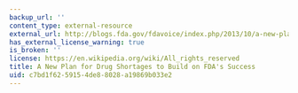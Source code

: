 ```yaml
---
backup_url: ''
content_type: external-resource
external_url: http://blogs.fda.gov/fdavoice/index.php/2013/10/a-new-plan-for-drug-shortages-to-build-on-fdas-success/
has_external_license_warning: true
is_broken: ''
license: https://en.wikipedia.org/wiki/All_rights_reserved
title: A New Plan for Drug Shortages to Build on FDA's Success
uid: c7bd1f62-5915-4de8-8028-a19869b033e2
---
```


